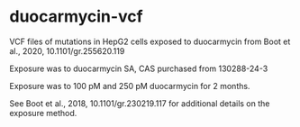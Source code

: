 # duocarmycin-vcf
VCF files of mutations in HepG2 cells exposed to duocarmycin from Boot et al., 2020, 10.1101/gr.255620.119

Exposure was to duocarmycin SA, CAS purchased from 130288-24-3

Exposure was to 100 pM and 250 pM duocarmycin for 2 months.  

See Boot et al., 2018, 10.1101/gr.230219.117 for additional details on the exposure method.
